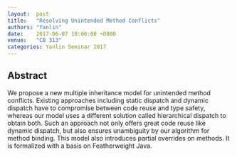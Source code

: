 ```yaml
--- 
layout:  post 
title:   "Resolving Unintended Method Conflicts"
authors: "Yanlin"
date:    2017-06-07 10:00:00 +0800
venue:   "CB 313"
categories: Yanlin Seminar 2017
--- 
```

## Abstract

We propose a new multiple inheritance model for unintended method conflicts.
Existing approaches including static dispatch and dynamic dispatch have to
compromise between code reuse and type safety, whereas our model uses a
different solution called hierarchical dispatch to obtain both. Such an
approach
not only offers great code reuse like dynamic dispatch, but also ensures
unambiguity by our algorithm for method binding. This model also introduces
partial overrides on methods. It is formalized with a basis on Featherweight
Java.


